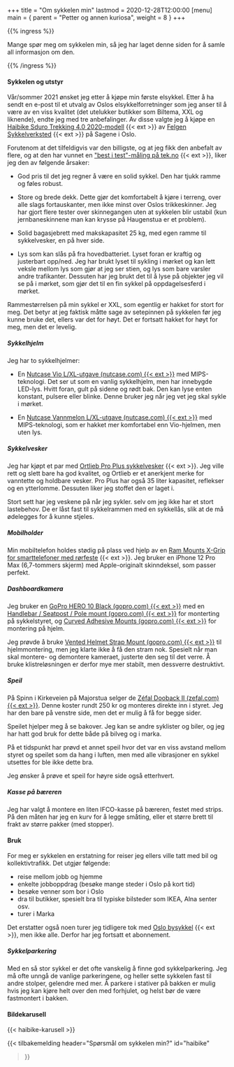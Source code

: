 +++
title = "Om sykkelen min"
lastmod = 2020-12-28T12:00:00
[menu]
main = { parent = "Petter og annen kuriosa", weight = 8 }
+++

{{% ingress %}}

Mange spør meg om sykkelen min, så jeg har laget denne siden for å samle all informasjon om den.

{{% /ingress %}}

#### Sykkelen og utstyr

Vår/sommer 2021 ønsket jeg etter å kjøpe min første elsykkel. Etter å ha sendt en e-post til
et utvalg av Oslos
elsykkelforretninger som jeg anser til å være av en viss kvalitet
(det utelukker butikker som Biltema, XXL
og liknende),
endte jeg med tre anbefalinger. Av disse valgte jeg å kjøpe en
[Haibike Sduro Trekking 4.0 2020-modell][haibike] {{< ext >}}
av [Felgen Sykkelverksted][felgen] {{< ext >}} på Sagene i Oslo.

Forutenom at det tilfeldigvis var den billigste, og at jeg fikk den anbefalt av flere, og
at den har vunnet en ["best i test"-måling på tek.no][tek.no] {{< ext >}},
liker jeg den av følgende årsaker:

- God pris til det jeg regner å være en solid sykkel. Den har tjukk ramme og føles robust.

- Store og brede dekk. Dette gjør det komfortabelt å kjøre i terreng, over alle slags
fortauskanter, men ikke minst over Oslos trikkeskinner. Jeg har gjort flere tester over
skinnegangen uten at sykkelen blir ustabil (kun jernbaneskinnene man kan krysse på Haugenstua er et problem).

- Solid bagasjebrett med makskapasitet 25 kg, med egen ramme til sykkelvesker, en på hver
side.

- Lys som kan slås på fra hovedbatteriet. Lyset foran er kraftig og justerbart opp/ned.
Jeg har brukt lyset til sykling i mørket og kan lett veksle mellom lys som gjør at jeg ser
stien, og lys som bare varsler andre trafikanter. Dessuten har jeg brukt det til å lyse på
objekter jeg vil se på i mørket, som gjør det til en fin sykkel på oppdagelsesferd i mørket.

Rammestørrelsen på min sykkel er XXL, som egentlig er hakket for stort for meg. Det betyr at jeg
faktisk måtte sage av setepinnen på sykkelen før jeg kunne bruke det, ellers var det for høyt.
Det er fortsatt hakket for høyt for meg, men det er levelig.

##### Sykkelhjelm

Jeg har to sykkelhjelmer:

- En [Nutcase Vio L/XL-utgave (nutcase.com) {{< ext >}}][nutcase-vio] med MIPS-teknologi.
Det ser ut som en vanlig sykkelhjelm, men har
innebygde LED-lys. Hvitt foran, gult på sidene og rødt bak. Den kan lyse enten konstant,
pulsere eller blinke. Denne bruker jeg når jeg vet jeg skal sykle i mørket.

- En [Nutcase Vannmelon L/XL-utgave (nutcase.com) {{< ext >}}][nutcase-watermelon] med
MIPS-teknologi, som er hakket mer komfortabel enn Vio-hjelmen, men uten lys.

##### Sykkelvesker

Jeg har kjøpt et par med [Ortlieb Pro Plus sykkelvesker][ortlieb] {{< ext >}}.
Jeg ville rett og slett bare ha god
kvalitet, og Ortlieb er et anerkjent merke for vanntette og holdbare vesker. Pro Plus har også
35 liter kapasitet, reflekser og en ytterlomme. Dessuten liker jeg stoffet den er laget i.

Stort sett har jeg veskene på når jeg sykler. selv om jeg ikke har et stort lastebehov. De er
låst fast til sykkelrammen med en sykkellås, slik at de må ødelegges for å kunne stjeles.

##### Mobilholder

Min mobiltelefon holdes stødig på plass ved hjelp av en
[Ram Mounts X-Grip for smarttelefoner med rørfeste][rammount] {{< ext >}}. Jeg bruker en
iPhone 12 Pro Max (6,7-tommers skjerm) med Apple-originalt skinndeksel, som passer perfekt.

##### Dashboardkamera

Jeg bruker en [GoPro HERO 10 Black (gopro.com) {{< ext >}}][gopro1] med en
[Handlebar / Seatpost / Pole mount (gopro.com) {{< ext >}}][gopro2] for monterting på sykkelstyret, og
[Curved Adhesive Mounts (gopro.com) {{< ext >}}][gopro3] for montering på hjelm.

Jeg prøvde å bruke [Vented Helmet Strap Mount (gopro.com) {{< ext >}}][gopro4] til
hjelmmontering, men jeg klarte ikke å få den stram nok. Spesielt når man skal montere-
og demontere kameraet, justerte den seg til det verre. Å bruke klistreløsningen
er derfor mye mer stabilt, men dessverre destruktivt.

##### Speil

På Spinn i Kirkeveien på Majorstua selger
de [Zéfal Dooback II (zefal.com) {{< ext >}}][zefal]. Denne koster rundt 250 kr og
monteres direkte inn i styret. Jeg har den bare på venstre side, men det er mulig å få
for begge sider.

Speilet hjelper meg å se bakover. Jeg kan se andre syklister og biler, og jeg har hatt
god bruk for dette både på bilveg og i marka.

På et tidspunkt har prøvd et annet speil hvor det var en viss avstand mellom styret
og speilet som da
hang i luften, men med alle vibrasjoner en sykkel utsettes for ble ikke dette bra.

Jeg ønsker å prøve et speil for høyre side også etterhvert.

##### Kasse på bæreren

Jeg har valgt å montere en liten IFCO-kasse på bæreren, festet med strips. På den måten
har jeg en kurv for å legge småting, eller et større brett til frakt av større pakker
(med stopper).

#### Bruk

For meg er sykkelen en erstatning for reiser jeg ellers ville tatt med bil og kollektivtrafikk.
Det utgjør følgende:

- reise mellom jobb og hjemme
- enkelte jobboppdrag (besøke mange steder i Oslo på kort tid)
- besøke venner som bor i Oslo
- dra til butikker, spesielt bra til typiske bilsteder som IKEA, Alna senter osv.
- turer i Marka

Det erstatter også noen turer jeg tidligere tok med [Oslo bysykkel][oslobysykkel] {{< ext >}},
men ikke alle. Derfor har jeg fortsatt et abonnement.

##### Sykkelparkering

Med en så stor sykkel er det ofte vanskelig å finne god sykkelparkering.
Jeg må ofte unngå de vanlige parkeringene, og heller sette sykkelen fast til
andre stolper, gelendre med mer. Å parkere i stativer på bakken er mulig hvis jeg kan kjøre helt
over den med forhjulet, og helst bør de være fastmontert i bakken.

#### Bildekarusell

{{< haibike-karusell >}}

{{< tilbakemelding
header="Spørsmål om sykkelen min?"
id="haibike"
>}}

[haibike]: https://www.haibike.com/gb/en/electric-bikes/electric-trekking-bikes/sduro-trekking-40-gb1217?id=45315144
[felgen]: https://www.felgen.no
[tek.no]: https://www.tek.no/samletest/i/lA2Azy/elsykler-2020
[nutcase-vio]: https://eu.nutcasehelmets.com/collections/vio/products/copy-of-vio-navy-w-mips-matte-light?variant=33104484696173
[nutcase-watermelon]: https://nutcasehelmets.com/blogs/news/watermelonhelmet
[ortlieb]: https://www.ortlieb.com/en_us/back-roller-pro-plus+F5252
[oslobysykkel]: https://oslobysykkel.no
[rammount]: https://www.clasohlson.com/no/Ram-Mounts-X-grip-Tough-Claw,-r&oslash;rfeste-for-styremontering/p/38-8196
[gopro1]: https://gopro.com/en/us/shop/cameras/hero10-black/CHDHX-101-master.html?option-id=CHDRB-101-master
[gopro2]: https://gopro.com/en/us/shop/mounts-accessories/handlebar-seatpost-pole-mount/AGTSM-001.html
[gopro3]: https://gopro.com/en/no/shop/mounts-accessories/curved-plus-flat-adhesive-mounts/AACFT-001.html
[gopro4]: https://gopro.com/en/us/shop/mounts-accessories/head-strap-plus-quickclip/ACHOM-001.html
[zefal]: https://www.zefal.com/en/mirrors/426-317-dooback-ii.html#/81-model-left
